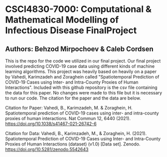 # CSCI4830-7000: Computational & Mathematical Modelling of Infectious Disease FinalProject
## Authors: Behzod Mirpochoev & Caleb Cordsen
This is the repo for the code we utilized in our final project. Our final project involved predicting COVID-19 case data using different kinds of machine learning algorithms. This project was heavily based on heavily on a paper by Vahedi, Karimzadeh and Zoraghein called "Spatiotemporal Prediction of COVID-19 Cases using Inter- and Intra-County Proxies of Human Interactions". Included with this github repository is the csv file containing the data for this paper. No changes were made to this file but it is necessary to run our code. The citation for the paper and the data are below.

Citation for Paper: 
Vahedi, B., Karimzadeh, M. & Zoraghein, H. Spatiotemporal prediction of COVID-19 cases using inter- and intra-county proxies of human interactions. Nat Commun 12, 6440 (2021). https://doi.org/10.1038/s41467-021-26742-6

Citation for Data: 
Vahedi, B., Karimzadeh, M., & Zoraghein, H. (2021). Spatiotemporal Prediction of COVID-19 Cases using Inter- and Intra-County Proxies of Human Interactions (dataset) (v1.0) [Data set]. Zenodo. https://doi.org/10.5281/zenodo.5542643
